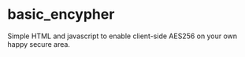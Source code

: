 basic_encypher
==============

Simple HTML and javascript to enable client-side AES256 on your own happy secure area.